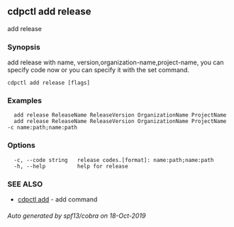 ## cdpctl add release

add release

### Synopsis

add release with name, version,organization-name,project-name,
you can specify code now or you can specify it with the set command.

```
cdpctl add release [flags]
```

### Examples

```
  add release ReleaseName ReleaseVersion OrganizationName ProjectName
  add release ReleaseName ReleaseVersion OrganizationName ProjectName -c name:path;name:path
```

### Options

```
  -c, --code string   release codes.[format]: name:path;name:path
  -h, --help          help for release
```

### SEE ALSO

* [cdpctl add](cdpctl_add.md)	 - add command

###### Auto generated by spf13/cobra on 18-Oct-2019
